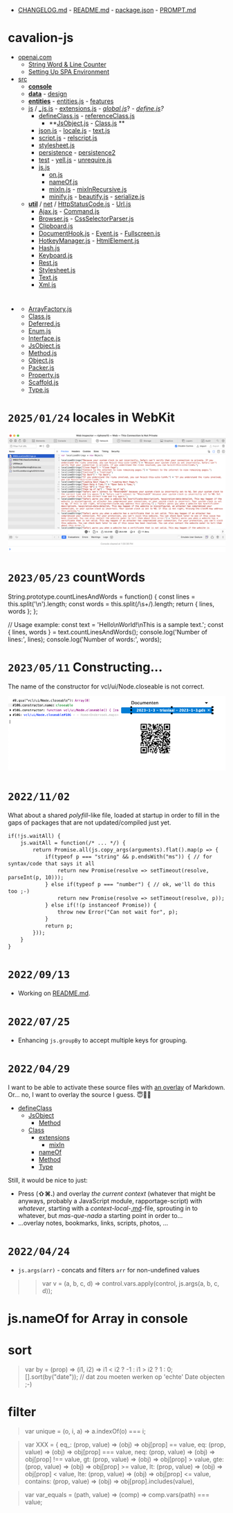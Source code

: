 * [CHANGELOG.md]() - [README.md]() - [package.json]() - [PROMPT.md]()

# cavalion-js

* [openai.com](https://chat.:)
	* [String Word & Line Counter](https://chat.openai.com/c/01217e42-e74a-4d6a-b327-883ebfb3fa58)
	* [Setting Up SPA Environment](https://chat.openai.com/c/2ff4e435-dd2d-46e3-a08d-58ccae92ee93)
* [src](:/)
	* **[console](src/:/)**
	* **[data](src/:/)** - [design](src/:/)
	* **[entities](src/:/)** - [entities.js](src/) - [features](src/:/)
	* [js](src/:/) / [\_js.js](src/js/:) - [extensions.js](src/js/:) - _[global.js](src/js/:)_? - _[define.js](src/js/:)?_ 
		- [defineClass.js](src/js/:) - [referenceClass.js](src/js/:) 
			- **[JsObject.js](src/js/:) - [Class.js](src/js/:) **
		- [json.js](src/:) - [locale.js](src/:) - [text.js](src/:)
		- [script.js](src/:) - [relscript.js](src/:) 
		- [stylesheet.js](src/:) 
		- [persistence](src/:/) - [persistence2](src/:/) 
		- [test](src/:/) - [yell.js](src/:) - [unrequire.js](src/:)
		- [js.js](src/:)
			- [on.js](src/:) 
			- [nameOf.js](src/js/:) 
			- [mixIn.js](src/js/:) - [mixInRecursive.js](src/js/:) 
			- [minify.js](src/js/:) - [beautify.js](src/js/:) - [serialize.js](src/js/:)
	- **[util](src/:/)** / [net](src/util/:/) / [HttpStatusCode.js](src/util/net/:) - [Url.js](src/util/net/:)
		- [Ajax.js](src/util/:) - [Command.js](src/util/:)
		- [Browser.js](src/util/:) - [CssSelectorParser.js](src/util/:)
		- [Clipboard.js](src/util/:)
		- [DocumentHook.js](src/util/:) - [Event.js](src/util/:) - [Fullscreen.js](src/util/:) 
		- [HotkeyManager.js](src/util/:) - [HtmlElement.js](src/util/:)
		- [Hash.js](src/util/:)
		- [Keyboard.js](src/util/:)
		- [Rest.js](src/util/:)
		- [Stylesheet.js](src/util/:)
		- [Text.js](src/util/:)
		- [Xml.js](src/util/:)

# 

- []()
	- [ArrayFactory.js](src/js/:)
	- [Class.js](src/js/:)
	- [Deferred.js](src/js/:)
	- [Enum.js](src/js/:)
	- [Interface.js](src/js/:)
	- [JsObject.js](src/js/:)
	- [Method.js](src/js/:)
	- [Object.js](src/js/:)
	- [Packer.js](src/js/:)
	- [Property.js](src/js/:)
	- [Scaffold.js](src/js/:)
	- [Type.js](src/js/:)

# `2025/01/24` locales in WebKit

![20250124-133233-p8mj9G](https://raw.githubusercontent.com/relluf/screenshots/master/uPic/202501/20250124-133233-p8mj9G.png)

# `2023/05/23` countWords

String.prototype.countLinesAndWords = function() {
  const lines = this.split('\n').length;
  const words = this.split(/\s+/).length;
  return { lines, words };
};

// Usage example:
const text = 'Hello\nWorld!\nThis is a sample text.';
const { lines, words } = text.countLinesAndWords();
console.log('Number of lines:', lines);
console.log('Number of words:', words);

# `2023/05/11` Constructing...

The name of the constructor for vcl/ui/Node.closeable is not correct.

![20230511-091729-jjXuKW](https://raw.githubusercontent.com/relluf/screenshots/master/20230511-091729-jjXuKW.png)

# `2022/11/02`

What about a shared _polyfill_-like file, loaded at startup in order to fill in the gaps of packages that are not updated/compiled just yet.

	if(!js.waitAll) {
		js.waitAll = function(/* ... */) {
			return Promise.all(js.copy_args(arguments).flat().map(p => {
				if(typeof p === "string" && p.endsWith("ms")) { // for syntax/code that says it all
					return new Promise(resolve => setTimeout(resolve, parseInt(p, 10)));
				} else if(typeof p === "number") { // ok, we'll do this too ;-)
					return new Promise(resolve => setTimeout(resolve, p));
				} else if(!(p instanceof Promise)) {
					throw new Error("Can not wait for", p);
				}
				return p;
			}));
		}
	}

# `2022/09/13`

* Working on [README.md]().

# `2022/07/25`

* Enhancing `js.groupBy` to accept multiple keys for grouping.

# `2022/04/29`

I want to be able to activate these source files with [an overlay]([!prototypes/Hover]{}) of Markdown. Or... no, I want to overlay the source I guess. 😇🤨🤔

* [defineClass](src/js/:.js)
	* [JsObject](src/js/:.js)
		* [Method](src/js/:.js)
	* [Class](src/js/:.js)
		* [extensions](src/js/:.js)
			* [mixIn](src/js/:.js)
		* [nameOf](src/js/:.js)
		* [Method](src/js/:.js)
		* [Type](src/js/:.js)

Still, it would be nice to just:

* Press (**⇧⌘.**) and overlay _the current context_ (whatever that might be anyways, probably a JavaScript module, rapportage-script) with _whatever_, starting with a _context-local_-[.md]()-file, sprouting in to whatever, but _mas-que-nada_ a starting point in order to...
* ...overlay notes, bookmarks, links, scripts, photos, ...

# `2022/04/24`

* `js.args(arr)` - concats and filters `arr` for non-undefined values

>>	var v = (a, b, c, d) => control.vars.apply(control, js.args(a, b, c, d));

# js.nameOf for Array in console

# sort

>	var by = (prop) => (i1, i2) => i1 < i2 ? -1 : i1 > i2 ? 1 : 0;
	[].sort(by("date")); // dat zou moeten werken op 'echte' Date objecten ;-)

# filter

>	var unique = (o, i, a) => a.indexOf(o) === i;

>	var XXX = {
		eq_: (prop, value) => (obj) => obj[prop] == value,
		eq: (prop, value) => (obj) => obj[prop] === value,
		neq: (prop, value) => (obj) => obj[prop] !== value,
		gt: (prop, value) => (obj) => obj[prop] > value,
		gte: (prop, value) => (obj) => obj[prop] >= value,
		lt: (prop, value) => (obj) => obj[prop] < value,
		lte: (prop, value) => (obj) => obj[prop] <= value,
		contains: (prop, value) => (obj) => obj[prop].includes(value),

>	var var_equals = (path, value) => (comp) => comp.vars(path) === value;
